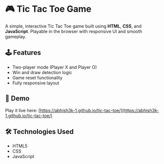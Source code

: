 # 🎮 Tic Tac Toe Game

A simple, interactive Tic Tac Toe game built using **HTML**, **CSS**, and **JavaScript**. Playable in the browser with responsive UI and smooth gameplay.

## 🕹️ Features

- Two-player mode (Player X and Player O)
- Win and draw detection logic
- Game reset functionality
- Fully responsive layout


## 🚀 Demo

Play it live here: [https://abhish3k-1.github.io/tic-tac-toe/](https://abhish3k-1.github.io/tic-tac-toe/)  


## 🛠️ Technologies Used

- HTML5
- CSS
- JavaScript


